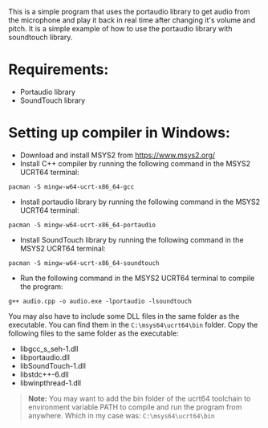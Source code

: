 This is a simple program that uses the portaudio library to get audio from the microphone and play it back in real time after changing it's volume and pitch. It is a simple example of how to use the portaudio library with soundtouch library.

# Requirements:
 - Portaudio library
 - SoundTouch library

# Setting up compiler in Windows:
- Download and install MSYS2 from https://www.msys2.org/
- Install C++ compiler by running the following command in the MSYS2 UCRT64 terminal:
```
pacman -S mingw-w64-ucrt-x86_64-gcc
```
- Install portaudio library by running the following command in the MSYS2 UCRT64 terminal:
```
pacman -S mingw-w64-ucrt-x86_64-portaudio
```
- Install SoundTouch library by running the following command in the MSYS2 UCRT64 terminal:
```
pacman -S mingw-w64-ucrt-x86_64-soundtouch
```
- Run the following command in the MSYS2 UCRT64 terminal to compile the program:
```
g++ audio.cpp -o audio.exe -lportaudio -lsoundtouch
```
You may also have to include some DLL files in the same folder as the executable. You can find them in the `C:\msys64\ucrt64\bin` folder. Copy the following files to the same folder as the executable:

- libgcc_s_seh-1.dll
- libportaudio.dll
- libSoundTouch-1.dll
- libstdc++-6.dll
- libwinpthread-1.dll

> **Note:** You may want to add the bin folder of the ucrt64 toolchain to environment variable PATH to compile and run the program from anywhere. Which in my case was: `C:\msys64\ucrt64\bin`

